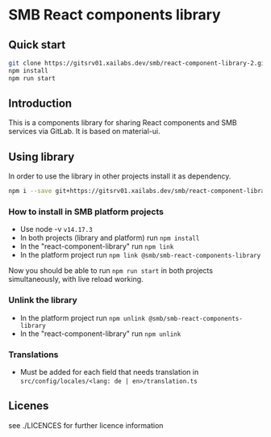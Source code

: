 # SMB React components library

## Quick start

```bash
git clone https://gitsrv01.xailabs.dev/smb/react-component-library-2.git
npm install
npm run start
```

## Introduction

This is a components library for sharing React components and SMB services via GitLab. It is based on material-ui.

## Using library

In order to use the library in other projects install it as dependency.

```bash
npm i --save git+https://gitsrv01.xailabs.dev/smb/react-component-library-2.git
```

### How to install in SMB platform projects

- Use node -v `v14.17.3`
- In both projects (library and platform) run `npm install`
- In the "react-component-library" run `npm link`
- In the platform project run `npm link @smb/smb-react-components-library`

Now you should be able to run `npm run start` in both projects simultaneously, with live reload working.

### Unlink the library

- In the platform project run `npm unlink @smb/smb-react-components-library`
- In the "react-component-library" run `npm unlink`

### Translations

- Must be added for each field that needs translation in `src/config/locales/<lang: de | en>/translation.ts`

## Licenes

see ./LICENCES for further licence information

